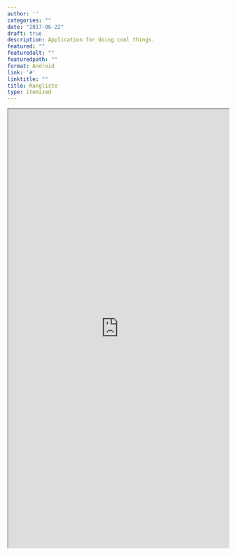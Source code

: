 ```yaml
---
author: ''
categories: ""
date: "2017-06-22"
draft: true
description: Application for doing cool things.
featured: ""
featuredalt: ""
featuredpath: ""
format: Android
link: '#'
linktitle: ""
title: Rangliste
type: itemized
---
```


<iframe width='100%' height='1000' src='https://marblo.shinyapps.io/RL_II/' allowfullscreen></iframe> 
